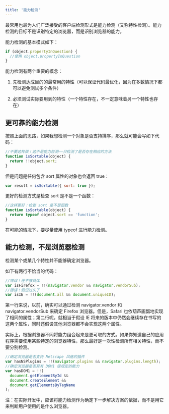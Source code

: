 ```yaml
---
title: '能力检测'
---
```


最常用也最为人们广泛接受的客户端检测形式是能力检测（又称特性检测）。能力检测的目标不是识别特定的浏览器，而是识别浏览器的能力。

能力检测的基本模式如下：

```js
if (object.propertyInQuestion) {
  //使用 object.propertyInQuestion
}
```

能力检测有两个重要的概念：

1. 先检测达成目的的最常用的特性（可以保证代码最优化，因为在多数情况下都可以避免测试多个条件）

2. 必须测试实际要用到的特性（一个特性存在，不一定意味着另一个特性也存在）

## 更可靠的能力检测

按照上面的思路，如果我想检测一个对象是否支持排序，那么就可能会写如下代码：

```js
//不要这样做！这不是能力检测——只检测了是否存在相应的方法
function isSortable(object) {
  return !!object.sort;
}
```

但是问题是任何包含 sort 属性的对象也会返回 true：

```js
var result = isSortable({ sort: true });
```

更好的检测方式是检查 sort 是不是一个函数：

```js
//这样更好：检查 sort 是不是函数
function isSortable(object) {
  return typeof object.sort == 'function';
}
```

在可能的情况下，要尽量使用 typeof 进行能力检测。

## 能力检测，不是浏览器检测

检测某个或某几个特性并不能够确定浏览器。

如下有两行不恰当的代码：

```js
//错误！还不够具体
var isFirefox = !!(navigator.vendor && navigator.vendorSub);
//错误！假设过头了
var isIE = !!(document.all && document.uniqueID);
```

第一行来说，以前，确实可以通过检测 navigator.vendor 和 navigator.vendorSub 来确定 Firefox 浏览器。但是，Safari 也依葫芦画瓢地实现了相同的属性；第二行呢，就相当于假设 IE 将来的版本中仍然会继续存在书写的这两个属性，同时还假设其他浏览器都不会实现这两个属性。

实际上，根据浏览器不同将能力组合起来是更可取的方式。如果你知道自己的应用程序需要使用某些特定的浏览器特性，那么最好是一次性检测所有相关特性，而不要分别检测。

```js
//确定浏览器是否支持 Netscape 风格的插件
var hasNSPlugins = !!(navigator.plugins && navigator.plugins.length);
//确定浏览器是否具有 DOM1 级规定的能力
var hasDOM1 = !!(
  document.getElementById &&
  document.createElement &&
  document.getElementsByTagName
);
```

注：在实际开发中，应该将能力检测作为确定下一步解决方案的依据，而不是用它来判断用户使用的是什么浏览器。